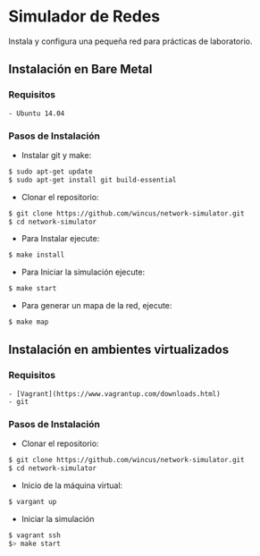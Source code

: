 # Simulador de Redes
Instala y configura una pequeña red para prácticas de laboratorio.

## Instalación en Bare Metal

### Requisitos
    - Ubuntu 14.04

### Pasos de Instalación
  - Instalar git y make:

```bash
$ sudo apt-get update
$ sudo apt-get install git build-essential
```
  - Clonar el repositorio:
  
```bash
$ git clone https://github.com/wincus/network-simulator.git
$ cd network-simulator
```
  - Para Instalar ejecute:

```bash
$ make install
```

  - Para Iniciar la simulación ejecute:

```bash
$ make start
```

  - Para generar un mapa de la red, ejecute:

```bash
$ make map
```

## Instalación en ambientes virtualizados
### Requisitos
    - [Vagrant](https://www.vagrantup.com/downloads.html)
    - git

### Pasos de Instalación
  - Clonar el repositorio:
  
```bash
$ git clone https://github.com/wincus/network-simulator.git
$ cd network-simulator
```
  - Inicio de la máquina virtual:

```bash
$ vargant up
```

  - Iniciar la simulación

```bash
$ vagrant ssh
$> make start
```
